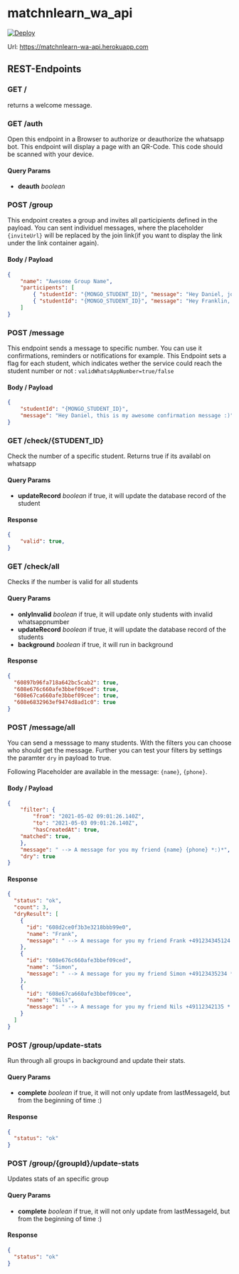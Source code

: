 # matchnlearn_wa_api

[![Deploy](https://github.com/mono424/matchnlearn_wa_api/actions/workflows/deploy.yml/badge.svg?branch=main)](https://github.com/mono424/matchnlearn_wa_api/actions/workflows/deploy.yml)

Url: https://matchnlearn-wa-api.herokuapp.com

## REST-Endpoints

### GET /
returns a welcome message.

### GET /auth
Open this endpoint in a Browser to authorize or deauthorize the whatsapp bot. This endpoint will display a page with an QR-Code. This code should be scanned with your device.
#### Query Params
 - **deauth** *boolean*

### POST /group
This endpoint creates a group and invites all participients defined in the payload. You can sent individuel messages, where the placeholder `{inviteUrl}` will be replaced by the join link(if you want to display the link under the link container again).
#### Body / Payload
```json
{
    "name": "Awesome Group Name",
    "participents": [
        { "studentId": "{MONGO_STUDENT_ID}", "message": "Hey Daniel, join our cool group :) Here is the link {inviteUrl}." },
        { "studentId": "{MONGO_STUDENT_ID}", "message": "Hey Franklin, join our cool group :) Here is the link {inviteUrl}." }
    ]
}
```

### POST /message
This endpoint sends a message to specific number. You can use it confirmations, reminders or notifications for example.
This Endpoint sets a flag for each student, which indicates wether the service could reach the student number or not : `validWhatsAppNumber=true/false`
#### Body / Payload
```json
{
	"studentId": "{MONGO_STUDENT_ID}",
	"message": "Hey Daniel, this is my awesome confirmation message :)"
}
```

### GET /check/{STUDENT_ID}
Check the number of a specific student. Returns true if its availabl on whatsapp
#### Query Params
 - **updateRecord** *boolean* if true, it will update the database record of the student

#### Response
```json
{
	"valid": true,
}
```

### GET /check/all
Checks if the number is valid for all students
#### Query Params
 - **onlyInvalid** *boolean* if true, it will update only students with invalid whatsappnumber
 - **updateRecord** *boolean* if true, it will update the database record of the students
 - **background** *boolean* if true, it will run in background

#### Response
```json
{
  "60897b96fa718a642bc5cab2": true,
  "608e676c660afe3bbef09ced": true,
  "608e67ca660afe3bbef09cee": true,
  "608e6832963ef9474d8ad1c0": true
}
```

### POST /message/all
You can send a messsage to many students. With the filters you can choose who should get the message.
Further you can test your filters by settings the paramter `dry` in payload to true.

Following Placeholder are available in the message: `{name}`, `{phone}`.

#### Body / Payload
```json
{
	"filter": {
		"from": "2021-05-02 09:01:26.140Z",
		"to": "2021-05-03 09:01:26.140Z",
		"hasCreatedAt": true,
    "matched": true,
	},
	"message": " --> A message for you my friend {name} {phone} *:)*",
	"dry": true
}
```
#### Response
```json
{
  "status": "ok",
  "count": 3,
  "dryResult": [
    {
      "id": "608d2ce0f3b3e3218bbb99e0",
      "name": "Frank",
      "message": " --> A message for you my friend Frank +491234345124 *:)*"
    },
    {
      "id": "608e676c660afe3bbef09ced",
      "name": "Simon",
      "message": " --> A message for you my friend Simon +49123435234 *:)*"
    },
    {
      "id": "608e67ca660afe3bbef09cee",
      "name": "Nils",
      "message": " --> A message for you my friend Nils +49112342135 *:)*"
    }
  ]
}
```

### POST /group/update-stats
Run through all groups in background and update their stats.
#### Query Params
 - **complete** *boolean* if true, it will not only update from lastMessageId, but from the beginning of time :)

#### Response
```json
{
  "status": "ok"
}
```


### POST /group/{groupId}/update-stats
Updates stats of an specific group
#### Query Params
 - **complete** *boolean* if true, it will not only update from lastMessageId, but from the beginning of time :)

#### Response
```json
{
  "status": "ok"
}
```

